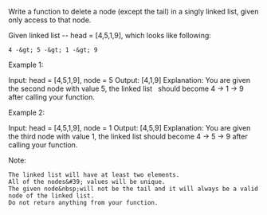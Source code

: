 Write a function to delete a node (except the tail) in a singly linked list, given only access to that node.

Given linked list --&nbsp;head =&nbsp;[4,5,1,9], which looks like following:


    4 -&gt; 5 -&gt; 1 -&gt; 9


Example 1:


Input: head = [4,5,1,9], node = 5
Output: [4,1,9]
Explanation: You are given the second node with value 5, the linked list
&nbsp;            should become 4 -&gt; 1 -&gt; 9 after calling your function.


Example 2:


Input: head = [4,5,1,9], node = 1
Output: [4,5,9]
Explanation: You are given the third node with value 1, the linked list
             should become 4 -&gt; 5 -&gt; 9 after calling your function.


Note:


	The linked list will have at least two elements.
	All of the nodes&#39; values will be unique.
	The given node&nbsp;will not be the tail and it will always be a valid node of the linked list.
	Do not return anything from your function.

